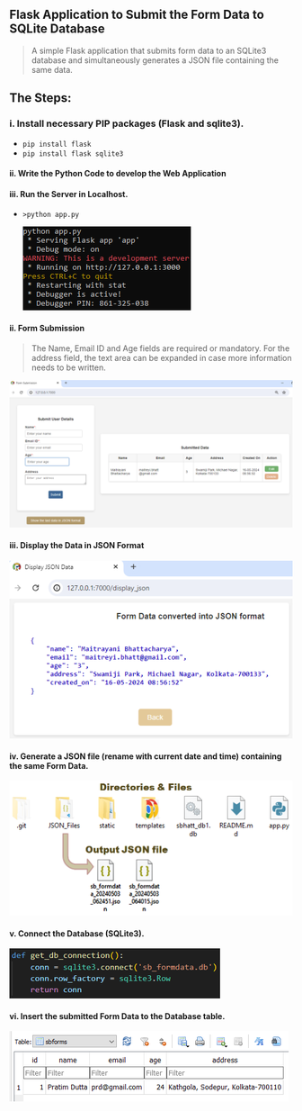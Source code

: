 ## Flask Application to Submit the Form Data to SQLite Database
> A simple Flask application that submits form data to an SQLite3 database and simultaneously generates a JSON file containing the same data.


## The Steps:

### i. Install necessary PIP packages (Flask and sqlite3).

+  `pip install flask` <br>
+  `pip install flask sqlite3` <br>

#### ii. Write the Python Code to develop the Web Application


#### iii. Run the Server in Localhost.
+  `>python app.py` <br>

   ![CustomerTableView](static/img/git_images/run_flask_application.png "Run The Flask Web Application") <br>


#### ii. Form Submission
> The Name, Email ID and Age fields are required or mandatory. For the address field, the text area can be expanded in case more information needs to be written.<br>

 ![CustomerTableView](static/img/git_images/Form_Submission.png "Form Submission") <br>


#### iii. Display the Data in JSON Format
 ![CustomerTableView](static/img/git_images/Form_data_in_JSON_format.png "User Data in JSON format") <br>

#### iv. Generate a JSON file (rename with current date and time) containing the same Form Data.
 ![CustomerTableView](static/img/git_images/json_files.png "JSON files") <br>


#### v. Connect the Database (SQLite3).
 ![CustomerTableView](static/img/git_images/connect_db.png "Database Config") <br>


#### vi. Insert the submitted Form Data to the Database table.
 ![CustomerTableView](static/img/git_images/data_inserted_to_SQlite_database.png "Data inserted to Database Table") <br>

